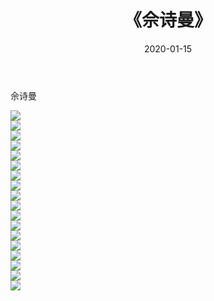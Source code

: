 ﻿---
layout: post
title:  《佘诗曼》
date:   2020-01-15
img: http://img.660000.xyz/Sharelink/壁纸/明星魅力/华人明星/佘诗曼/000.jpg
categories: [美女, 清纯, 唯美]
---

佘诗曼

 ![](http://img.660000.xyz/Sharelink/壁纸/明星魅力/华人明星/佘诗曼/001.jpg) <br>![](http://img.660000.xyz/Sharelink/壁纸/明星魅力/华人明星/佘诗曼/002.jpg) <br>![](http://img.660000.xyz/Sharelink/壁纸/明星魅力/华人明星/佘诗曼/003.jpg) <br>![](http://img.660000.xyz/Sharelink/壁纸/明星魅力/华人明星/佘诗曼/004.jpg) <br>![](http://img.660000.xyz/Sharelink/壁纸/明星魅力/华人明星/佘诗曼/005.jpg) <br>![](http://img.660000.xyz/Sharelink/壁纸/明星魅力/华人明星/佘诗曼/006.jpg) <br>![](http://img.660000.xyz/Sharelink/壁纸/明星魅力/华人明星/佘诗曼/007.jpg) <br>![](http://img.660000.xyz/Sharelink/壁纸/明星魅力/华人明星/佘诗曼/008.jpg) <br>![](http://img.660000.xyz/Sharelink/壁纸/明星魅力/华人明星/佘诗曼/009.jpg) <br>![](http://img.660000.xyz/Sharelink/壁纸/明星魅力/华人明星/佘诗曼/010.jpg) <br>![](http://img.660000.xyz/Sharelink/壁纸/明星魅力/华人明星/佘诗曼/011.jpg) <br>![](http://img.660000.xyz/Sharelink/壁纸/明星魅力/华人明星/佘诗曼/012.jpg) <br>![](http://img.660000.xyz/Sharelink/壁纸/明星魅力/华人明星/佘诗曼/013.jpg) <br>![](http://img.660000.xyz/Sharelink/壁纸/明星魅力/华人明星/佘诗曼/014.jpg) <br>![](http://img.660000.xyz/Sharelink/壁纸/明星魅力/华人明星/佘诗曼/015.jpg) <br>![](http://img.660000.xyz/Sharelink/壁纸/明星魅力/华人明星/佘诗曼/016.jpg) <br>![](http://img.660000.xyz/Sharelink/壁纸/明星魅力/华人明星/佘诗曼/017.jpg) <br>![](http://img.660000.xyz/Sharelink/壁纸/明星魅力/华人明星/佘诗曼/018.jpg) <br>